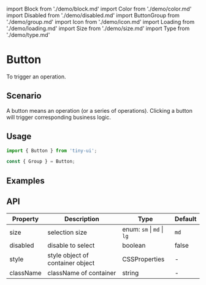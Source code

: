 import Block from './demo/block.md'
import Color from './demo/color.md'
import Disabled from './demo/disabled.md'
import ButtonGroup from './demo/group.md'
import Icon from './demo/icon.md'
import Loading from './demo/loading.md'
import Size from './demo/size.md'
import Type from './demo/type.md'

# Button

To trigger an operation.

## Scenario

A button means an operation (or a series of operations). Clicking a button will trigger corresponding business logic.

## Usage

```jsx
import { Button } from 'tiny-ui';

const { Group } = Button;
```

## Examples

<layout>
  <column>
    <Type/>
    <Color/>
    <Size/>
    <ButtonGroup/>
  </column>
  <column>
    <Loading/>
    <Icon/>
    <Disabled/>
    <Block/>
  </column>
</layout>

## API

| Property  | Description                      | Type                               | Default |
| --------- | -------------------------------- | ---------------------------------- | ------- |
| size      | selection size                   | enum: `sm` &#124; `md` &#124; `lg` | `md`    |
| disabled  | disable to select                | boolean                            | false   |
| style	    | style object of container	object | CSSProperties                      | -       |
| className	| className of container           | string                             | -       |
